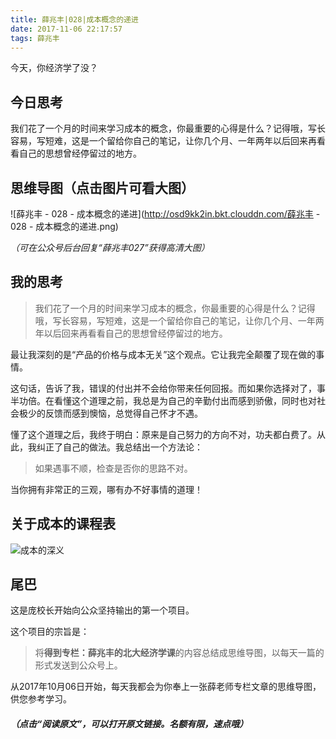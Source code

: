 ```yaml
---
title: 薛兆丰|028|成本概念的递进
date: 2017-11-06 22:17:57
tags: 薛兆丰
---
```


今天，你经济学了没？

## 今日思考

我们花了一个月的时间来学习成本的概念，你最重要的心得是什么？记得哦，写长容易，写短难，这是一个留给你自己的笔记，让你几个月、一年两年以后回来再看看自己的思想曾经停留过的地方。


## 思维导图（点击图片可看大图）

![薛兆丰 - 028 - 成本概念的递进](http://osd9kk2in.bkt.clouddn.com/薛兆丰 - 028 - 成本概念的递进.png)



*（可在公众号后台回复“薛兆丰027”获得高清大图）*

## 我的思考

> 我们花了一个月的时间来学习成本的概念，你最重要的心得是什么？记得哦，写长容易，写短难，这是一个留给你自己的笔记，让你几个月、一年两年以后回来再看看自己的思想曾经停留过的地方。

最让我深刻的是“产品的价格与成本无关”这个观点。它让我完全颠覆了现在做的事情。

这句话，告诉了我，错误的付出并不会给你带来任何回报。而如果你选择对了，事半功倍。在看懂这个道理之前，我总是为自己的辛勤付出而感到骄傲，同时也对社会极少的反馈而感到懊恼，总觉得自己怀才不遇。

懂了这个道理之后，我终于明白：原来是自己努力的方向不对，功夫都白费了。从此，我纠正了自己的做法。我总结出一个方法论：

> 如果遇事不顺，检查是否你的思路不对。

当你拥有非常正的三观，哪有办不好事情的道理！

## 关于成本的课程表

![成本的深义](http://osd9kk2in.bkt.clouddn.com/成本的深义.png)


## 尾巴

这是庞校长开始向公众坚持输出的第一个项目。

这个项目的宗旨是：

> 将**得到专栏：薛兆丰的北大经济学课**的内容总结成思维导图，以每天一篇的形式发送到公众号上。

从2017年10月06日开始，每天我都会为你奉上一张薛老师专栏文章的思维导图，供您参考学习。

##### *（点击“阅读原文”，可以打开原文链接。名额有限，速点哦）*

